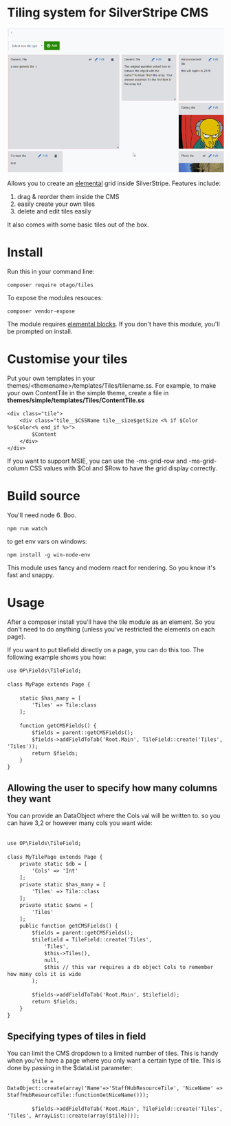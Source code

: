 # Tiling system for SilverStripe CMS

![display of what the tiles look like inside SilverStripe](images/preview.gif)

Allows you to create an [elemental](https://github.com/dnadesign/silverstripe-elemental) grid inside SilverStripe. Features include:

1. drag & reorder them inside the CMS
2. easily create your own tiles
3. delete and edit tiles easily

It also comes with some basic tiles out of the box. 

# Install 

Run this in your command line:
```
composer require otago/tiles
```

To expose the modules resouces:

```
composer vendor-expose
```

The module requires [elemental blocks](https://github.com/dnadesign/silverstripe-elemental). If you don't have this module, you'll be prompted on install.

# Customise your tiles

Put your own templates in your themes/\<themename\>/templates/Tiles/tilename.ss. For example,
to make your own ContentTile in the simple theme, create a file in 
**themes/simple/templates/Tiles/ContentTile.ss**

```
<div class="tile">
	<div class="tile__$CSSName tile__size$getSize <% if $Color %>$Color<% end_if %>">
		$Content
	</div>
</div>
```

If you want to support MSIE, you can use the -ms-grid-row and -ms-grid-column CSS 
values with $Col and $Row to have the grid display correctly. 


# Build source

You'll need node 6. Boo.

```
npm run watch
```

to get env vars on windows:
```
npm install -g win-node-env
```

This module uses fancy and modern react for rendering. So you know it's fast and snappy.

# Usage

After a composer install you'll have the tile module as an element. So you don't need to do anything (unless you've restricted the elements on each page).

If you want to put tilefield directly on a page, you can do this too. The following example shows you how:

```
use OP\Fields\TileField;

class MyPage extends Page {

	static $has_many = [
		'Tiles' => Tile:class
	];

	function getCMSFields() {
		$fields = parent::getCMSFields();
		$fields->addFieldToTab('Root.Main', TileField::create('Tiles', 'Tiles'));
		return $fields;
	}
}
```
## Allowing the user to specify how many columns they want

You can provide an DataObject where the Cols val will be written to. so you can have 3,2 or however many cols you want wide:

```

use OP\Fields\TileField;

class MyTilePage extends Page {
	private static $db = [
		'Cols' => 'Int'
	];
	private static $has_many = [
		'Tiles' => Tile::class
	];
	private static $owns = [
		'Tiles'
	];
	public function getCMSFields() {
		$fields = parent::getCMSFields();
		$tilefield = TileField::create('Tiles', 
			'Tiles',
			$this->Tiles(), 
			null, 
			$this // this var requires a db object Cols to remember how many cols it is wide
		);
		
		$fields->addFieldToTab('Root.Main', $tilefield);
		return $fields;
	}
}
```


## Specifying types of tiles in field

You can limit the CMS dropdown to a limited number of tiles. This is handy when you've have a page where you only want a certain type of tile. This is done by passing in the $dataList parameter: 

```
		$tile = DataObject::create(array('Name'=>'StaffHubResourceTile', 'NiceName' => StaffHubResourceTile::functionGetNiceName()));
		
		$fields->addFieldToTab('Root.Main', TileField::create('Tiles', 'Tiles', ArrayList::create(array($tile))));
```

